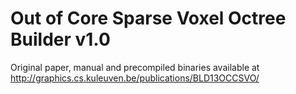 Out of Core Sparse Voxel Octree Builder v1.0
============================================

Original paper, manual and precompiled binaries available at http://graphics.cs.kuleuven.be/publications/BLD13OCCSVO/


